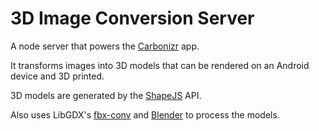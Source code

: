 3D Image Conversion Server
======

A node server that powers the [Carbonizr](https://github.com/IgorGee/Carbonizr "Carbonizr") app.

It transforms images into 3D models that can be rendered on an Android device and 3D printed.

3D models are generated by the [ShapeJS](shapejs.shapeways.com "ShapeJS") API.

Also uses LibGDX's [fbx-conv](https://github.com/libgdx/fbx-conv "LibGDX fbx-conv") and [Blender](https://www.blender.org) to process the models.
